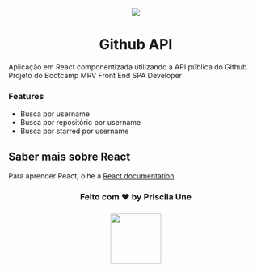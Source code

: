 <p align="center">
 <img src="https://lh3.googleusercontent.com/pw/AM-JKLXodxISTsJa_tAkqieTcjQKRwgV8392gg_bT9bVl6j-JYPxUQqie2KAgm6RVB5i1qU2lWhug3p0_oSdoJXczbb11QvwzG6jsN9m11L9PYg6H48IT20Z12yE9gRRcWJIDeuoLhz7FdSDZsYoaHRyMtME0Q=w1342-h657-no?authuser=0">
</p>

<h1 align="center">Github API</h1>

  Aplicação em React componentizada utilizando a API pública do Github.
  Projeto do Bootcamp MRV Front End SPA Developer
  
### Features
- Busca por username
- Busca por repositório por username
- Busca por starred por username


## Saber mais sobre React
Para aprender React, olhe a [React documentation](https://reactjs.org/).

<h3 align="center"> Feito com ♥ by Priscila Une </h3>
<h3 align="center">
<a href="https://www.linkedin.com/in/evelin-une/" target="_blank">
  <img src="https://img.shields.io/badge/-LinkedIn-511281?style=flat&logo=linkedin&logoColor=white" width="100px">
</a> </h3>
